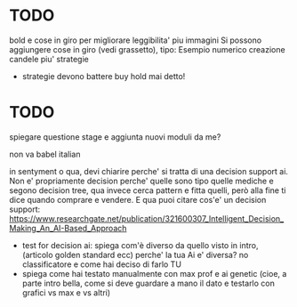 # TODO
bold e cose in giro per migliorare leggibilita'
piu immagini
Si possono aggiungere cose in giro (vedi grassetto), tipo:
Esempio numerico creazione candele
piu' strategie

- strategie devono battere buy hold mai detto!


# TODO
spiegare questione stage e aggiunta nuovi moduli da me?

non va babel italian


in sentyment o qua, devi chiarire perche' si tratta di una decision support ai.
Non e' propriamente decision perche' quelle sono tipo quelle mediche e segono decision tree, qua invece cerca pattern
e fitta quelli, però alla fine ti dice quando comprare e vendere.
E qua puoi citare cos'e' un decision support: https://www.researchgate.net/publication/321600307_Intelligent_Decision_Making_An_AI-Based_Approach

- test for decision ai:
  spiega com'è diverso da quello visto in intro, (articolo golden standard ecc)
  perche' la tua Ai e' diversa? no classificatore
  e come hai deciso di farlo TU
- spiega come hai testato manualmente con max prof e ai genetic
  (cioe, a parte intro bella, come si deve guardare a mano il dato e testarlo 
   con grafici vs max e vs altri)

